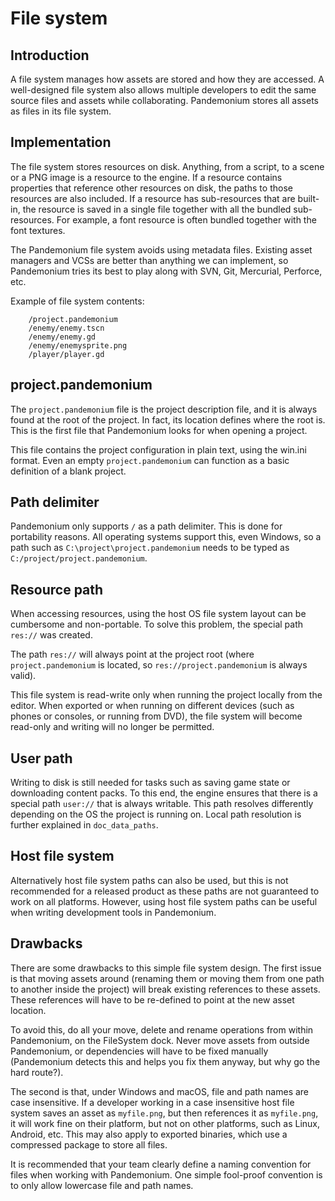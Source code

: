 

# File system

## Introduction

A file system manages how assets are stored and how they are accessed.
A well-designed file system also allows multiple developers to edit the
same source files and assets while collaborating. Pandemonium stores
all assets as files in its file system.

## Implementation

The file system stores resources on disk. Anything, from a script, to a scene or a
PNG image is a resource to the engine. If a resource contains properties
that reference other resources on disk, the paths to those resources are also
included. If a resource has sub-resources that are built-in, the resource is
saved in a single file together with all the bundled sub-resources. For
example, a font resource is often bundled together with the font textures.

The Pandemonium file system avoids using metadata files. Existing asset managers and VCSs 
are better than anything we can implement, so Pandemonium tries its best to play along 
with SVN, Git, Mercurial, Perforce, etc.

Example of file system contents:


```
    /project.pandemonium
    /enemy/enemy.tscn
    /enemy/enemy.gd
    /enemy/enemysprite.png
    /player/player.gd
```

## project.pandemonium

The `project.pandemonium` file is the project description file, and it is always found 
at the root of the project. In fact, its location defines where the root is. This
is the first file that Pandemonium looks for when opening a project.

This file contains the project configuration in plain text, using the win.ini
format. Even an empty `project.pandemonium` can function as a basic definition of 
a blank project.

## Path delimiter

Pandemonium only supports `/` as a path delimiter. This is done for
portability reasons. All operating systems support this, even Windows,
so a path such as `C:\project\project.pandemonium` needs to be typed as
`C:/project/project.pandemonium`.

## Resource path

When accessing resources, using the host OS file system layout can be
cumbersome and non-portable. To solve this problem, the special path
`res://` was created.

The path `res://` will always point at the project root (where
`project.pandemonium` is located, so `res://project.pandemonium` is always
valid).

This file system is read-write only when running the project locally from
the editor. When exported or when running on different devices (such as
phones or consoles, or running from DVD), the file system will become
read-only and writing will no longer be permitted.

## User path

Writing to disk is still needed for tasks such as saving game state or 
downloading content packs. To this end, the engine ensures that there is a
special path `user://` that is always writable. This path resolves 
differently depending on the OS the project is running on. Local path 
resolution is further explained in `doc_data_paths`.

## Host file system

Alternatively host file system paths can also be used, but this is not recommended
for a released product as these paths are not guaranteed to work on all platforms.
However, using host file system paths can be useful when writing development
tools in Pandemonium.

## Drawbacks

There are some drawbacks to this simple file system design. The first issue is that
moving assets around (renaming them or moving them from one path to another inside
the project) will break existing references to these assets. These references will
have to be re-defined to point at the new asset location.

To avoid this, do all your move, delete and rename operations from within Pandemonium, on 
the FileSystem dock. Never move assets from outside Pandemonium, or dependencies will have 
to be fixed manually (Pandemonium detects this and helps you fix them anyway, but why
go the hard route?).

The second is that, under Windows and macOS, file and path names are case insensitive.
If a developer working in a case insensitive host file system saves an asset as `myfile.png`,
but then references it as `myfile.png`, it will work fine on their platform, but not
on other platforms, such as Linux, Android, etc. This may also apply to exported binaries,
which use a compressed package to store all files.

It is recommended that your team clearly define a naming convention for files when
working with Pandemonium. One simple fool-proof convention is to only allow lowercase
file and path names.
